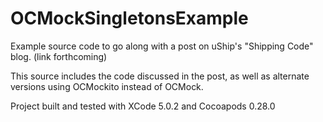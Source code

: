 OCMockSingletonsExample
===================================


Example source code to go along with a post on uShip's "Shipping Code" blog.  (link forthcoming)

This source includes the code discussed in the post, as well as alternate versions using OCMockito instead of OCMock.  

Project built and tested with XCode 5.0.2 and Cocoapods 0.28.0
